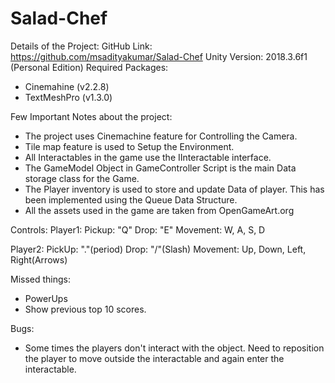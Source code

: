# Salad-Chef
Details of the Project:
GitHub Link: https://github.com/msadityakumar/Salad-Chef
Unity Version: 2018.3.6f1 (Personal Edition) 
Required Packages:
- Cinemahine (v2.2.8)
- TextMeshPro (v1.3.0)

Few Important Notes about the project:
- The project uses Cinemachine feature for Controlling the Camera.
- Tile map feature is used to Setup the Environment.
- All Interactables in the game use the IInteractable interface.
- The GameModel Object in GameController Script is the main Data storage class for the Game.
- The Player inventory is used to store and update Data of player. This has been implemented using the Queue Data Structure.
- All the assets used in the game are taken from OpenGameArt.org

Controls:
Player1:
Pickup: "Q"
Drop: "E"
Movement: W, A, S, D

Player2:
PickUp: "."(period)
Drop: "/"(Slash)
Movement: Up, Down, Left, Right(Arrows) 

Missed things:
- PowerUps
- Show previous top 10 scores.

Bugs:
- Some times the players don't interact with the object. Need to reposition the player to move outside the interactable and again enter the interactable.
